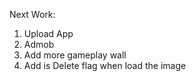 Next Work:
1. Upload App
2. Admob
3. Add more gameplay wall
4. Add is Delete flag when load the image
